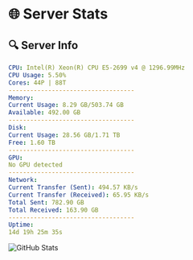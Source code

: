 # 🌐 Server Stats
## 🔍 Server Info
```yaml
CPU: Intel(R) Xeon(R) CPU E5-2699 v4 @ 1296.99MHz
CPU Usage: 5.50%
Cores: 44P | 88T
-----------------------------------
Memory:
Current Usage: 8.29 GB/503.74 GB
Available: 492.00 GB
-----------------------------------
Disk:
Current Usage: 28.56 GB/1.71 TB
Free: 1.60 TB
-----------------------------------
GPU:
No GPU detected
-----------------------------------
Network:
Current Transfer (Sent): 494.57 KB/s
Current Transfer (Received): 65.95 KB/s
Total Sent: 782.90 GB
Total Received: 163.90 GB
-----------------------------------
Uptime:
14d 19h 25m 35s
```
![GitHub Stats](https://img.shields.io/badge/Updated-2025-05-04_12:34:23-blue)